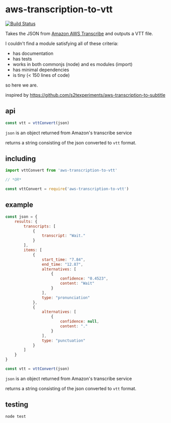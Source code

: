 # aws-transcription-to-vtt

[![Build Status](https://travis-ci.org/mreinstein/aws-transcription-to-vtt.svg?branch=master)](https://travis-ci.org/mreinstein/aws-transcription-to-vtt)

Takes the JSON from [Amazon AWS Transcribe](https://aws.amazon.com/transcribe/) and outputs a VTT file.

I couldn't find a module satisfying all of these criteria:
* has documentation
* has tests
* works in both commonjs (node) and es modules (import)
* has minimal dependencies
* is tiny (< 150 lines of code)

so here we are.


inspired by https://github.com/s2texperiments/aws-transcription-to-subtitle


## api

```javascript
const vtt = vttConvert(json)
```

`json` is an object returned from Amazon's transcribe service

returns a string consisting of the json converted to `vtt` format.


## including

```javascript
import vttConvert from 'aws-transcription-to-vtt'

// *OR*

const vttConvert = require('aws-transcription-to-vtt')
```


## example
```javascript
const json = {
	results: {
        transcripts: [
            {
                transcript: "Wait."
            }
        ],
        items: [
            {
                start_time: "7.84",
                end_time: "12.87",
                alternatives: [
                    {
                        confidence: "0.4523",
                        content: "Wait"
                    }
                ],
                type: "pronunciation"
            },
            {
                alternatives: [
                    {
                        confidence: null,
                        content: "."
                    }
                ],
                type: "punctuation"
            }
        ]
    }
}

const vtt = vttConvert(json)
```

`json` is an object returned from Amazon's transcribe service

returns a string consisting of the json converted to `vtt` format.


## testing
```javascript
node test
```
